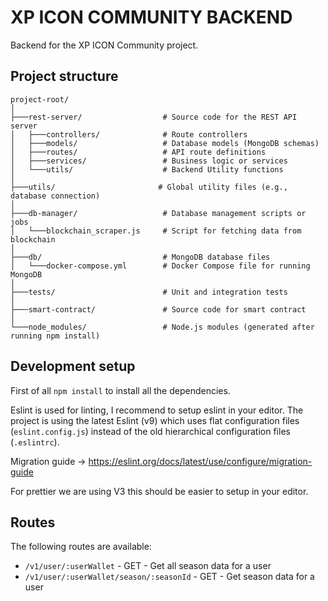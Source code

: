 # XP ICON COMMUNITY BACKEND

Backend for the XP ICON Community project.

## Project structure
```
project-root/
│
├───rest-server/                  # Source code for the REST API server
│   ├───controllers/              # Route controllers
│   ├───models/                   # Database models (MongoDB schemas)
│   ├───routes/                   # API route definitions
│   ├───services/                 # Business logic or services
│   └───utils/                    # Backend Utility functions
│
├───utils/                       # Global utility files (e.g., database connection)
│
├───db-manager/                   # Database management scripts or jobs
│   └───blockchain_scraper.js     # Script for fetching data from blockchain
│
├───db/                           # MongoDB database files
│   └───docker-compose.yml        # Docker Compose file for running MongoDB
│
├───tests/                        # Unit and integration tests
│
├───smart-contract/               # Source code for smart contract
│
└───node_modules/                 # Node.js modules (generated after running npm install)

```

## Development setup

First of all `npm install` to install all the dependencies.

Eslint is used for linting, I recommend to setup eslint in your editor. The project is using the latest Eslint (v9) which uses flat configuration files (`eslint.config.js`) instead of the old hierarchical configuration files (`.eslintrc`).

Migration guide -> https://eslint.org/docs/latest/use/configure/migration-guide

For prettier  we are using V3 this should be easier to setup in your editor.

## Routes

The following routes are available:

- `/v1/user/:userWallet` - GET - Get all season data for a user
- `/v1/user/:userWallet/season/:seasonId` - GET - Get season data for a user
